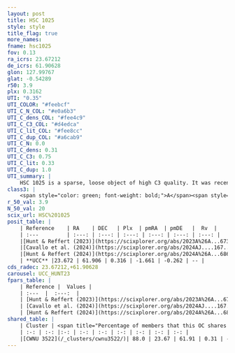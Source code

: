 ```yaml
---
layout: post
title: HSC 1025
style: style
title_flag: true
more_names: 
fname: hsc1025
fov: 0.13
ra_icrs: 23.67212
de_icrs: 61.90628
glon: 127.99767
glat: -0.54289
r50: 3.9
plx: 0.3162
UTI: "0.35"
UTI_COLOR: "#feebcf"
UTI_C_N_COL: "#e0a6b3"
UTI_C_dens_COL: "#fee4c9"
UTI_C_C3_COL: "#d4edca"
UTI_C_lit_COL: "#fee8cc"
UTI_C_dup_COL: "#a6cab9"
UTI_C_N: 0.0
UTI_C_dens: 0.31
UTI_C_C3: 0.75
UTI_C_lit: 0.33
UTI_C_dup: 1.0
UTI_summary: |
    HSC 1025 is a sparse, loose object of high C3 quality. It was recently reported in the literature. This object shares a large percentage of members with a later reported entry.<br><br><span style="color: #99180f; font-weight: bold;">Warning: </span>contains less than 25 stars with <i>P>0.5</i> estimated.
class3: |
    <span style="color: green; font-weight: bold;">A</span><span style="color: #FFC300; font-weight: bold;">B</span>
r_50_val: 3.9
N_50_val: 20
scix_url: HSC%201025
posit_table: |
    | Reference    | RA    | DEC   | Plx  | pmRA  | pmDE   |  Rv  |
    | :---         | :---: | :---: | :---: | :---: | :---: | :---: |
    |[Hunt & Reffert (2023)](https://scixplorer.org/abs/2023A%26A...673A.114H) | 23.678 | 61.894 | 0.315 | -1.673 | -0.255 | -- |
    |[Cavallo et al. (2024)](https://scixplorer.org/abs/2024AJ....167...12C) | 23.654 | 61.903 | 0.316 | -- | -- | -- |
    |[Hunt & Reffert (2024)](https://scixplorer.org/abs/2024A%26A...686A..42H) | 23.678 | 61.894 | 0.315 | -1.673 | -0.255 | -- |
    | **UCC** |23.672 | 61.906 | 0.316 | -1.661 | -0.262 | -- | 
cds_radec: 23.67212,+61.90628
carousel: UCC_HUNT23
fpars_table: |
    | Reference |  Values |
    | :---  |  :---:  |
    | [Hunt & Reffert (2023)](https://scixplorer.org/abs/2023A%26A...673A.114H) | `AV50=2.449, diffAV50=0.943, MOD50=12.395, logAge50=7.608` |
    | [Cavallo et al. (2024)](https://scixplorer.org/abs/2024AJ....167...12C) | `AV50=2.6, dMod50=12.57, logAge50=7.4, [Fe/H]50=-0.01` |
    | [Hunt & Reffert (2024)](https://scixplorer.org/abs/2024A%26A...686A..42H) | `MassJ=300.510` |
shared_table: |
    | Cluster | <span title="Percentage of members that this OC shares with the ones listed">%</span>   | RA   | DEC   | Plx   | pmRA  | pmDE  | Rv | UTI |
    | :-: | :-: |:-: | :-: | :-: | :-: | :-: | :-: | :-: |
    |[CWNU 3522](/_clusters/cwnu3522/)| 88.0 | 23.67 | 61.91 | 0.31 | -1.66 | -0.26 | -- |0.03 |
---
```

